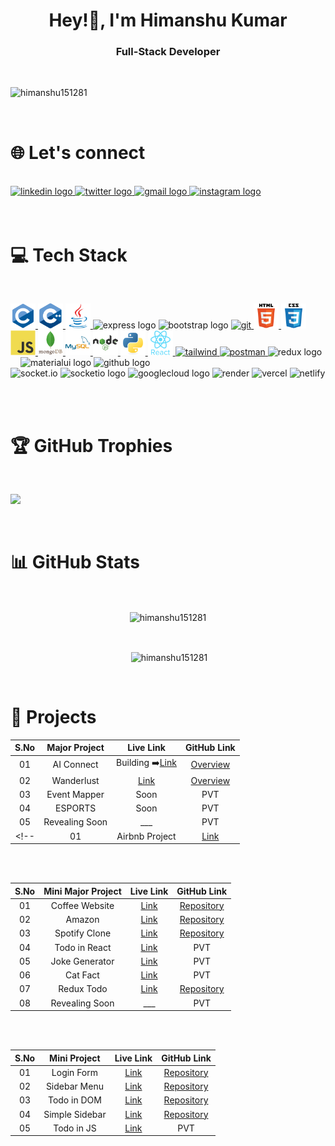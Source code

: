 <h1 align="center">Hey!👋, I'm Himanshu Kumar</h1>
<h3 align="center">Full-Stack Developer</h3>

<br />

<p align="left">
  <img
    src="https://komarev.com/ghpvc/?username=himanshu151281&label=Profile%20views&color=0e75b6&style=flat"
    alt="himanshu151281"
  />
</p>
<br />

# 🌐 Let's connect
<br />
<div align="left">
  <a href="https://www.linkedin.com/in/himanshu-kumar151281" target="_blank">
    <img
      src="https://raw.githubusercontent.com/maurodesouza/profile-readme-generator/master/src/assets/icons/social/linkedin/default.svg"
      width="52"
      height="40"
      alt="linkedin logo"
    />
  </a>
  <a href="https://x.com/x_himanshukumar">
  <img 
    src="https://raw.githubusercontent.com/maurodesouza/profile-readme-generator/master/src/assets/icons/social/twitter/default.svg" 
    width="52" 
    height="40" 
    alt="twitter logo"  />
  </a>
  <a href="mailto:himanshu151281@gmail.com" target="_blank">
    <img
      src="https://raw.githubusercontent.com/maurodesouza/profile-readme-generator/master/src/assets/icons/social/gmail/default.svg"
      width="52"
      height="40"
      alt="gmail logo"
    />
  </a>
    <a href="https://www.instagram.com/ig_himanshukumar/" target="_blank">
    <img 
      src="https://raw.githubusercontent.com/maurodesouza/profile-readme-generator/master/src/assets/icons/social/instagram/default.svg" 
      width="52" 
      height="40" 
      alt="instagram logo"  
      />
  </a>
</div>

<br />
<br />

# 💻 Tech Stack

<br />

<p align="left">
  <a href="https://www.cprogramming.com/" target="_blank" rel="noreferrer">
    <img
      src="https://raw.githubusercontent.com/devicons/devicon/master/icons/c/c-original.svg"
      alt="c"
      width="40"
      height="40"
    />
  </a>
  <a href="https://www.w3schools.com/cpp/" target="_blank" rel="noreferrer">
    <img
      src="https://raw.githubusercontent.com/devicons/devicon/master/icons/cplusplus/cplusplus-original.svg"
      alt="cplusplus"
      width="40"
      height="40"
    />
  </a>
  <a href="https://www.java.com" target="_blank" rel="noreferrer">
    <img
      src="https://raw.githubusercontent.com/devicons/devicon/master/icons/java/java-original.svg"
      alt="java"
      width="40"
      height="40"
    />
  </a>
  <a>
    <img
      src="https://cdn.jsdelivr.net/gh/devicons/devicon/icons/express/express-original.svg"
      height="40"
      alt="express logo"
    />
  </a>
  <a>
    <img
      src="https://cdn.jsdelivr.net/gh/devicons/devicon/icons/bootstrap/bootstrap-original.svg"
      height="40"
      alt="bootstrap logo"
    />
  </a>
  <a href="https://git-scm.com/" target="_blank" rel="noreferrer">
    <img
      src="https://www.vectorlogo.zone/logos/git-scm/git-scm-icon.svg"
      alt="git"
      width="40"
      height="40"
    />
  </a>
  <a href="https://www.w3.org/html/" target="_blank" rel="noreferrer">
    <img
      src="https://raw.githubusercontent.com/devicons/devicon/master/icons/html5/html5-original-wordmark.svg"
      alt="html5"
      width="40"
      height="40"
    />
  </a>
  <a href="https://www.w3schools.com/css/" target="_blank" rel="noreferrer">
    <img
      src="https://raw.githubusercontent.com/devicons/devicon/master/icons/css3/css3-original-wordmark.svg"
      alt="css3"
      width="40"
      height="40"
    />
  </a>
  <a
    href="https://developer.mozilla.org/en-US/docs/Web/JavaScript"
    target="_blank"
    rel="noreferrer"
  >
    <img
      src="https://raw.githubusercontent.com/devicons/devicon/master/icons/javascript/javascript-original.svg"
      alt="javascript"
      width="40"
      height="40"
    />
  </a>
  <a href="https://www.mongodb.com/" target="_blank" rel="noreferrer">
    <img
      src="https://raw.githubusercontent.com/devicons/devicon/master/icons/mongodb/mongodb-original-wordmark.svg"
      alt="mongodb"
      width="40"
      height="40"
    />
  </a>
  <a href="https://www.mysql.com/" target="_blank" rel="noreferrer">
    <img
      src="https://raw.githubusercontent.com/devicons/devicon/master/icons/mysql/mysql-original-wordmark.svg"
      alt="mysql"
      width="40"
      height="40"
    />
  </a>
  <a href="https://nodejs.org" target="_blank" rel="noreferrer">
    <img
      src="https://raw.githubusercontent.com/devicons/devicon/master/icons/nodejs/nodejs-original-wordmark.svg"
      alt="nodejs"
      width="40"
      height="40"
    />
  </a>
  <a href="https://www.python.org" target="_blank" rel="noreferrer">
    <img
      src="https://raw.githubusercontent.com/devicons/devicon/master/icons/python/python-original.svg"
      alt="python"
      width="40"
      height="40"
    />
  </a>
  <a href="https://reactjs.org/" target="_blank" rel="noreferrer">
    <img
      src="https://raw.githubusercontent.com/devicons/devicon/master/icons/react/react-original-wordmark.svg"
      alt="react"
      width="40"
      height="40"
    />
  </a>
  <a href="https://tailwindcss.com/" target="_blank" rel="noreferrer">
    <img
      src="https://www.vectorlogo.zone/logos/tailwindcss/tailwindcss-icon.svg"
      alt="tailwind"
      width="40"
      height="40"
    />
  </a>
  <a href="https://postman.com" target="_blank" rel="noreferrer">
    <img
      src="https://www.vectorlogo.zone/logos/getpostman/getpostman-icon.svg"
      alt="postman"
      width="40"
      height="40"
    />
  </a>
  <a>
    <img
      src="https://cdn.jsdelivr.net/gh/devicons/devicon/icons/redux/redux-original.svg"
      height="40"
      alt="redux logo" />
    <img width="12"
  /></a>
  <a>
    <img
      src="https://cdn.jsdelivr.net/gh/devicons/devicon/icons/materialui/materialui-original.svg"
      height="40"
      alt="materialui logo"
  /></a>
  <a>
    <img
      src="https://cdn.jsdelivr.net/gh/devicons/devicon/icons/github/github-original.svg"
      height="40"
      alt="github logo" />
    <img width="12"
  /></a>
  <br>
  <a>
    <img
      src="https://img.shields.io/badge/Socket.io-black?style=for-the-badge&logo=socket.io&badgeColor=010101"
      alt="socket.io"
  /></a>
  <a>
    <img
      src="https://cdn.jsdelivr.net/gh/devicons/devicon/icons/socketio/socketio-original.svg"
      height="40"
      alt="socketio logo"
  /></a>
  <a>
   <img 
     src="https://cdn.jsdelivr.net/gh/devicons/devicon/icons/googlecloud/googlecloud-original.svg" 
     height="40" 
     alt="googlecloud logo"  /> 
  </a>
  <a>
    <img
    src="https://img.shields.io/badge/Render-%46E3B7.svg?style=for-the-badge&logo=render&logoColor=white"
      alt="render"
      />
  </a>
  <a>
    <img
      src="https://img.shields.io/badge/vercel-%23000000.svg?style=for-the-badge&logo=vercel&logoColor=white"
      alt="vercel"
      />
  </a>
  <a>
    <img
      src="https://img.shields.io/badge/netlify-%23000000.svg?style=for-the-badge&logo=netlify&logoColor=#00C7B7"
      alt="netlify"
      />
  </a>
</p>

<br />
<br />

<h1>🏆 GitHub Trophies</h1>
<br />

![](https://github-profile-trophy.vercel.app/?username=Himanshu151281&theme=radical&no-frame=true&no-bg=false&margin-w=4)

<br />

# 📊 GitHub Stats
<br />

<p align="center">
  <img
    align="center"
    src="https://github-readme-streak-stats.herokuapp.com/?user=himanshu151281&"
    alt="himanshu151281"
  />
</p>

<br />
<!--
<p align="center">
  <img
    align="center"
    src="https://github-readme-stats.vercel.app/api/top-langs?username=himanshu151281&show_icons=true&locale=en&layout=compact"
    alt="himanshu151281"
  />
</p>

<br />
-->

<p align="center">
  &nbsp;<img
    align="center"
    src="https://github-readme-stats.vercel.app/api?username=himanshu151281&show_icons=true&locale=en"
    alt="himanshu151281"
  />
</p>

<br />

# 🤖 Projects

<div align="center">
  
| 	S.No	   | 	Major Project	  | 	Live Link	   |   GitHub Link  |
| 	:-----:	 | 	:------------:  | 	:---------:  | 	:----------:  |
| 	01	     | 	AI Connect	    | 	Building ➡️<a href="https://AI-Connect-by-Himanshu.vercel.app">Link</a>	 | <a href="https://github.com/Himanshu151281/AI-Connect">Overview</a>   |
| 	02	     |  Wanderlust      | 	<a href="https://wanderlust-xlp1.onrender.com/listings">Link</a>	         | <a href="https://github.com/Himanshu151281/Wanderlust_">Overview</a>  |
| 	03       | 	Event Mapper   	| 	<a>Soon</a>	                                                               |  	 PVT       	                                                       |
| 	04	     | 	ESPORTS     	  | 	<a>Soon</a>	                                                               |  	 PVT       	                                                       |
| 	05	     | 	Revealing Soon	| 	<a>___</a>	                                                               |  	 PVT       	                                                       |
<!-- | 	01	     |  Airbnb Project	| 	<a href="https://wanderlust-xlp1.onrender.com/listings">Link</a>	 |	PVT  | -->

<br></br>

| 	S.No	   | 	Mini Major Project	| 	Live Link	   |   GitHub Link  |
| 	:-----:	 | 	:------------:      | 	:---------:  | 	:----------:  |
| 	01	     | 	Coffee Website      | 	<a href="https://himanshu151281.github.io/Coffee_Website/">Link</a>	    |	<a href="https://github.com/Himanshu151281/Coffee_Website">Repository</a> |
| 	02	     | 	Amazon        	    | 	<a href="https://himanshu151281.github.io/Amazon/">Link</a>	            |	<a href="https://github.com/Himanshu151281/Amazon">Repository</a>         |
| 	03       | 	Spotify Clone 	    | 	<a href="https://himanshu151281.github.io/Spotify/">Link</a>            |	<a href="https://github.com/Himanshu151281/Spotify">Repository</a>        |         |
| 	04	     | 	Todo in React	      | 	<a href="https://todo-r.netlify.app/">Link</a>	                        |	PVT                                                                       |
| 	05	     | 	Joke Generator	    | 	<a href="https://jokes-generator-by-hk.netlify.app/">Link</a>	          |	PVT                                                                       |
| 	06	     | 	Cat Fact      	    | 	<a href="https://cat-facts-by-hk.netlify.app/">Link</a>	                |	PVT                                                                       |
| 	07	     | 	Redux Todo    	    | 	<a href="https://redux-todo-by-hk.netlify.app/">Link</a>	              | <a href="https://github.com/Himanshu151281/Redux_Todo">Repository</a>     |
| 	08	     | 	Revealing Soon	    | 	<a>___</a>	                                                            | PVT                     	                                                |

<br></br>

| 	S.No	   | 	Mini Project	  | 	Live Link	   |   GitHub Link  |
| 	:-----:	 | 	:------------:  | 	:---------:  | 	 :---------:  |
| 	01	     | 	Login Form    	| 	<a href="https://himanshu151281.github.io/Login_Form/">Link</a>	        |	<a href="https://github.com/Himanshu151281/Login_Form">Repository</a>     |
| 	02	     | 	Sidebar Menu  	| 	<a href="https://himanshu151281.github.io/Sidebar_menu/">Link</a>	      |	<a href="https://github.com/Himanshu151281/Sidebar_menu">Repository</a>   |
| 	03	     | 	Todo in DOM    	| 	<a href="https://himanshu151281.github.io/Todo-in-DOM/">Link</a>	      | <a href="https://github.com/Himanshu151281/Todo-in-DOM">Repository</a>    |
| 	04	     | 	Simple Sidebar	| 	<a href="https://himanshu151281.github.io/Simple-Sidebar/">Link</a>	    | <a href="https://github.com/Himanshu151281/Simple-Sidebar">Repository</a> |
| 	05	     | 	Todo in JS    	| 	<a href="https://himanshu151281.github.io/Todo-in-JS/">Link</a>	        | PVT                                                                       |


</div>

<!-- Himanshu Kumar-->
